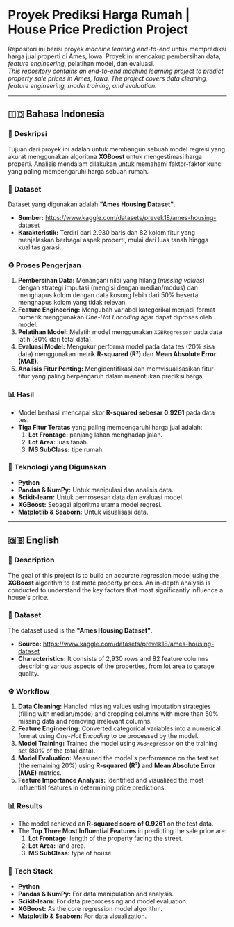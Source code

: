 # Proyek Prediksi Harga Rumah | House Price Prediction Project

Repositori ini berisi proyek *machine learning end-to-end* untuk memprediksi harga jual properti di Ames, Iowa. Proyek ini mencakup pembersihan data, *feature engineering*, pelatihan model, dan evaluasi.
<br>
*This repository contains an end-to-end machine learning project to predict property sale prices in Ames, Iowa. The project covers data cleaning, feature engineering, model training, and evaluation.*

---

## 🇮🇩 Bahasa Indonesia

### 📝 Deskripsi
Tujuan dari proyek ini adalah untuk membangun sebuah model regresi yang akurat menggunakan algoritma **XGBoost** untuk mengestimasi harga properti. Analisis mendalam dilakukan untuk memahami faktor-faktor kunci yang paling mempengaruhi harga sebuah rumah.

### 📁 Dataset
Dataset yang digunakan adalah **"Ames Housing Dataset"**.
- **Sumber:** https://www.kaggle.com/datasets/prevek18/ames-housing-dataset
- **Karakteristik:** Terdiri dari 2.930 baris dan 82 kolom fitur yang menjelaskan berbagai aspek properti, mulai dari luas tanah hingga kualitas garasi.

### ⚙️ Proses Pengerjaan
1.  **Pembersihan Data:** Menangani nilai yang hilang (*missing values*) dengan strategi imputasi (mengisi dengan median/modus) dan menghapus kolom dengan data kosong lebih dari 50% beserta menghapus kolom yang tidak relevan.
2.  **Feature Engineering:** Mengubah variabel kategorikal menjadi format numerik menggunakan *One-Hot Encoding* agar dapat diproses oleh model.
3.  **Pelatihan Model:** Melatih model menggunakan `XGBRegressor` pada data latih (80% dari total data).
4.  **Evaluasi Model:** Mengukur performa model pada data tes (20% sisa data) menggunakan metrik **R-squared (R²)** dan **Mean Absolute Error (MAE)**.
5.  **Analisis Fitur Penting:** Mengidentifikasi dan memvisualisasikan fitur-fitur yang paling berpengaruh dalam menentukan prediksi harga.

### 📊 Hasil
- Model berhasil mencapai skor **R-squared sebesar 0.9261** pada data tes.
- **Tiga Fitur Teratas** yang paling mempengaruhi harga jual adalah:
    1.  **Lot Frontage:** panjang lahan menghadap jalan.
    2.  **Lot Area:** luas tanah.
    3.  **MS SubClass:** tipe rumah.

### 🚀 Teknologi yang Digunakan
- **Python**
- **Pandas & NumPy:** Untuk manipulasi dan analisis data.
- **Scikit-learn:** Untuk pemrosesan data dan evaluasi model.
- **XGBoost:** Sebagai algoritma utama model regresi.
- **Matplotlib & Seaborn:** Untuk visualisasi data.

---

## 🇬🇧 English

### 📝 Description
The goal of this project is to build an accurate regression model using the **XGBoost** algorithm to estimate property prices. An in-depth analysis is conducted to understand the key factors that most significantly influence a house's price.

### 📁 Dataset
The dataset used is the **"Ames Housing Dataset"**.
- **Source:** https://www.kaggle.com/datasets/prevek18/ames-housing-dataset
- **Characteristics:** It consists of 2,930 rows and 82 feature columns describing various aspects of the properties, from lot area to garage quality.

### ⚙️ Workflow
1.  **Data Cleaning:** Handled missing values using imputation strategies (filling with median/mode) and dropping columns with more than 50% missing data and removing irrelevant columns.
2.  **Feature Engineering:** Converted categorical variables into a numerical format using *One-Hot Encoding* to be processed by the model.
3.  **Model Training:** Trained the model using `XGBRegressor` on the training set (80% of the total data).
4.  **Model Evaluation:** Measured the model's performance on the test set (the remaining 20%) using **R-squared (R²)** and **Mean Absolute Error (MAE)** metrics.
5.  **Feature Importance Analysis:** Identified and visualized the most influential features in determining price predictions.

### 📊 Results
- The model achieved an **R-squared score of 0.9261** on the test data.
- The **Top Three Most Influential Features** in predicting the sale price are:
    1.  **Lot Frontage:** length of the property facing the street.
    2.  **Lot Area:** land area.
    3.  **MS SubClass:** type of house.

### 🚀 Tech Stack
- **Python**
- **Pandas & NumPy:** For data manipulation and analysis.
- **Scikit-learn:** For data preprocessing and model evaluation.
- **XGBoost:** As the core regression model algorithm.
- **Matplotlib & Seaborn:** For data visualization.

